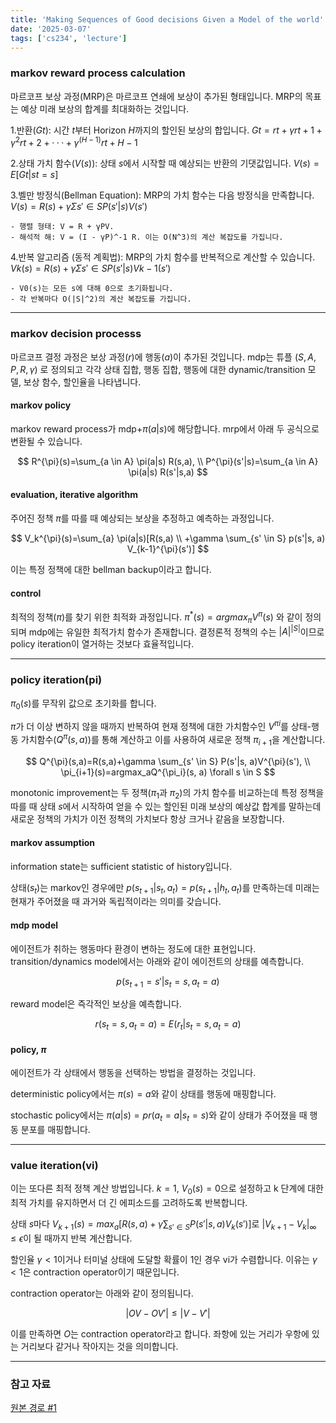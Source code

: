 ```yaml
---
title: 'Making Sequences of Good decisions Given a Model of the world'
date: '2025-03-07'
tags: ['cs234', 'lecture']
---
```


### markov reward process calculation

마르코프 보상 과정(MRP)은 마르코프 연쇄에 보상이 추가된 형태입니다. MRP의 목표는 예상 미래 보상의 합계를 최대화하는 것입니다.

1.반환($Gt$): 시간 $t$부터 Horizon $H$까지의 할인된 보상의 합입니다. $Gt = rt + γrt+1 + γ^2rt+2 + ··· + γ^(H-1)rt+H-1$

2.상태 가치 함수($V(s)$): 상태 $s$에서 시작할 때 예상되는 반환의 기댓값입니다. $V(s) = E[Gt |st = s]$

3.벨만 방정식(Bellman Equation): MRP의 가치 함수는 다음 방정식을 만족합니다. $V(s) = R(s) + γ Σs'∈S P(s'|s)V(s')$

    - 행렬 형태: V = R + γPV.
    - 해석적 해: V = (I - γP)^-1 R. 이는 O(N^3)의 계산 복잡도를 가집니다.

4.반복 알고리즘 (동적 계획법): MRP의 가치 함수를 반복적으로 계산할 수 있습니다. $Vk(s) = R(s) + γ Σs'∈S P(s'|s)Vk-1(s')$

    - V0(s)는 모든 s에 대해 0으로 초기화됩니다.
    - 각 반복마다 O(|S|^2)의 계산 복잡도를 가집니다.

---

### markov decision processs

마르코프 결정 과정은 보상 과정($r$)에 행동($a$)이 추가된 것입니다. mdp는 튜플 $(S, A, P, R, \gamma)$ 로 정의되고 각각 상태 집합, 행동 집합, 행동에 대한 dynamic/transition 모델, 보상 함수, 할인율을 나타냅니다.

#### markov policy

markov reward process가 mdp+$\pi(a|s)$에 해당합니다. mrp에서 아래 두 공식으로 변환될 수 있습니다.

$$
R^{\pi}(s)=\sum_{a \in A} \pi(a|s) R(s,a), \\
P^{\pi}(s'|s)=\sum_{a \in A} \pi(a|s) R(s'|s,a)
$$

#### evaluation, iterative algorithm

주어진 정책 $\pi$를 따를 때 예상되는 보상을 추정하고 예측하는 과정입니다.

$$
V_k^{\pi}(s)=\sum_{a} \pi(a|s)[R(s,a) \\
+\gamma \sum_{s' \in S} p(s'|s, a) V_{k-1}^{\pi}(s')]
$$

이는 특정 정책에 대한 bellman backup이라고 합니다.

#### control

최적의 정책($\pi$)를 찾기 위한 최적화 과정입니다. $\pi^*(s)=argmax_{\pi}V^{\pi}(s)$ 와 같이 정의되며 mdp에는 유일한 최적가치 함수가 존재합니다. 결정론적 정책의 수는 $|A|^{|S|}$이므로 policy iteration이 열거하는 것보다 효율적입니다.

---

### policy iteration(pi)

$\pi_0(s)$를 무작위 값으로 초기화를 합니다.

$\pi$가 더 이상 변하지 않을 때까지 반복하여 현재 정책에 대한 가치함수인 $V^{\pi i}$를 상태-행동 가치함수$(Q^{\pi}(s,a))$를 통해 계산하고 이를 사용하여 새로운 정책 $\pi_{i+1}$을 계산합니다.

$$
Q^{\pi}(s,a)=R(s,a)+\gamma \sum_{s' \in S} P(s'|s, a)V^{\pi}(s'), \\
\pi_{i+1}(s)=argmax_aQ^{\pi_i}(s, a) \forall s \in S
$$

monotonic improvement는 두 정책($π_1$과 $π_2$)의 가치 함수를 비교하는데 특정 정책을 따를 때 상태 $s$에서 시작하여 얻을 수 있는 할인된 미래 보상의 예상값 합계를 말하는데 새로운 정책의 가치가 이전 정책의 가치보다 항상 크거나 같음을 보장합니다.

#### markov assumption

information state는 sufficient statistic of history입니다.

상태($s_t$)는 markov인 경우에만 $p(s_{t+1}|s_t, a_t)=p(s_{t+1}|h_t, a_t)$를 만족하는데 미래는 현재가 주어졌을 때 과거와 독립적이라는 의미를 갖습니다.

#### mdp model

에이전트가 취하는 행동마다 환경이 변하는 정도에 대한 표현입니다. transition/dynamics model에서는 아래와 같이 에이전트의 상태를 예측합니다.

$$
p(s_{t+1}=s'|s_t=s, a_t=a)
$$

reward model은 즉각적인 보상을 예측합니다.

$$
r(s_t=s, a_t=a)=E(r_t|s_t=s, a_t=a)
$$

#### policy, $\pi$

에이전트가 각 상태에서 행동을 선택하는 방법을 결정하는 것입니다.

deterministic policy에서는 $\pi(s)=a$와 같이 상태를 행동에 매핑합니다.

stochastic policy에서는 $\pi(a|s)=pr(a_t=a|s_t=s)$와 같이 상태가 주어졌을 때 행동 분포를 매핑합니다.

---

### value iteration(vi)

이는 또다른 최적 정책 계산 방법입니다. $k=1$, $V_0(s)=0$으로 설정하고 k 단계에 대한 최적 가치를 유지하면서 더 긴 에피소드를 고려하도록 반복합니다.

상태 $s$마다 $V_{k+1}(s)=max_a[R(s,a)+\gamma \sum_{s' \in S} P(s'|s, a) V_k(s')]$로 $|V_{k+1}-V_k|_{\infty} \le \epsilon$이 될 때까지 반복 계산합니다.

할인율 $\gamma < 1$이거나 터미널 상태에 도달할 확률이 1인 경우 vi가 수렴합니다. 이유는 $\gamma < 1$은 contraction operator이기 때문입니다.

contraction operator는 아래와 같이 정의됩니다.

$$
|OV-OV'| \le |V-V'|
$$

이를 만족하면 $O$는 contraction operator라고 합니다. 좌항에 있는 거리가 우항에 있는 거리보다 같거나 작아지는 것을 의미합니다.

---

### 참고 자료

[원본 경로 #1](https://youtu.be/gHdsUUGcBC0?si=ZJYtVof8NhBtA_LN)



